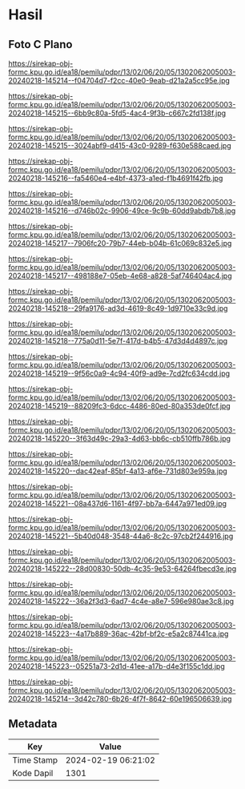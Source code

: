 # Hasil

## Foto C Plano

https://sirekap-obj-formc.kpu.go.id/ea18/pemilu/pdpr/13/02/06/20/05/1302062005003-20240218-145214--f04704d7-f2cc-40e0-9eab-d21a2a5cc95e.jpg

https://sirekap-obj-formc.kpu.go.id/ea18/pemilu/pdpr/13/02/06/20/05/1302062005003-20240218-145215--6bb9c80a-5fd5-4ac4-9f3b-c667c2fd138f.jpg

https://sirekap-obj-formc.kpu.go.id/ea18/pemilu/pdpr/13/02/06/20/05/1302062005003-20240218-145215--3024abf9-d415-43c0-9289-f630e588caed.jpg

https://sirekap-obj-formc.kpu.go.id/ea18/pemilu/pdpr/13/02/06/20/05/1302062005003-20240218-145216--fa5460e4-e4bf-4373-a1ed-f1b4691f42fb.jpg

https://sirekap-obj-formc.kpu.go.id/ea18/pemilu/pdpr/13/02/06/20/05/1302062005003-20240218-145216--d746b02c-9906-49ce-9c9b-60dd9abdb7b8.jpg

https://sirekap-obj-formc.kpu.go.id/ea18/pemilu/pdpr/13/02/06/20/05/1302062005003-20240218-145217--7906fc20-79b7-44eb-b04b-61c069c832e5.jpg

https://sirekap-obj-formc.kpu.go.id/ea18/pemilu/pdpr/13/02/06/20/05/1302062005003-20240218-145217--498188e7-05eb-4e68-a828-5af746404ac4.jpg

https://sirekap-obj-formc.kpu.go.id/ea18/pemilu/pdpr/13/02/06/20/05/1302062005003-20240218-145218--29fa9176-ad3d-4619-8c49-1d9710e33c9d.jpg

https://sirekap-obj-formc.kpu.go.id/ea18/pemilu/pdpr/13/02/06/20/05/1302062005003-20240218-145218--775a0d11-5e7f-417d-b4b5-47d3d4d4897c.jpg

https://sirekap-obj-formc.kpu.go.id/ea18/pemilu/pdpr/13/02/06/20/05/1302062005003-20240218-145219--9f56c0a9-4c94-40f9-ad9e-7cd2fc634cdd.jpg

https://sirekap-obj-formc.kpu.go.id/ea18/pemilu/pdpr/13/02/06/20/05/1302062005003-20240218-145219--88209fc3-6dcc-4486-80ed-80a353de0fcf.jpg

https://sirekap-obj-formc.kpu.go.id/ea18/pemilu/pdpr/13/02/06/20/05/1302062005003-20240218-145220--3f63d49c-29a3-4d63-bb6c-cb510ffb786b.jpg

https://sirekap-obj-formc.kpu.go.id/ea18/pemilu/pdpr/13/02/06/20/05/1302062005003-20240218-145220--dac42eaf-85bf-4a13-af6e-731d803e959a.jpg

https://sirekap-obj-formc.kpu.go.id/ea18/pemilu/pdpr/13/02/06/20/05/1302062005003-20240218-145221--08a437d6-1161-4f97-bb7a-6447a971ed09.jpg

https://sirekap-obj-formc.kpu.go.id/ea18/pemilu/pdpr/13/02/06/20/05/1302062005003-20240218-145221--5b40d048-3548-44a6-8c2c-97cb2f244916.jpg

https://sirekap-obj-formc.kpu.go.id/ea18/pemilu/pdpr/13/02/06/20/05/1302062005003-20240218-145222--28d00830-50db-4c35-9e53-64264fbecd3e.jpg

https://sirekap-obj-formc.kpu.go.id/ea18/pemilu/pdpr/13/02/06/20/05/1302062005003-20240218-145222--36a2f3d3-6ad7-4c4e-a8e7-596e980ae3c8.jpg

https://sirekap-obj-formc.kpu.go.id/ea18/pemilu/pdpr/13/02/06/20/05/1302062005003-20240218-145223--4a17b889-36ac-42bf-bf2c-e5a2c87441ca.jpg

https://sirekap-obj-formc.kpu.go.id/ea18/pemilu/pdpr/13/02/06/20/05/1302062005003-20240218-145223--05251a73-2d1d-41ee-a17b-d4e3f155c1dd.jpg

https://sirekap-obj-formc.kpu.go.id/ea18/pemilu/pdpr/13/02/06/20/05/1302062005003-20240218-145214--3d42c780-6b26-4f7f-8642-60e196506639.jpg


## Metadata

| Key        | Value               |
| ---------- | ------------------- |
| Time Stamp | 2024-02-19 06:21:02 |
| Kode Dapil | 1301                |



